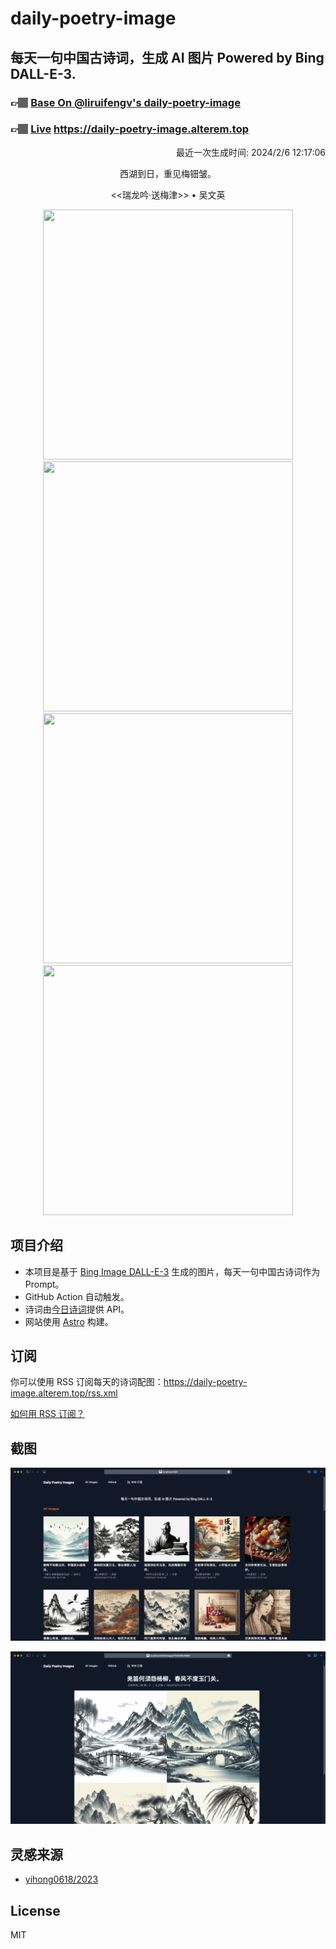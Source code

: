 
# daily-poetry-image

## 每天一句中国古诗词，生成 AI 图片 Powered by Bing DALL-E-3.

### 👉🏽 [Base On @liruifengv's daily-poetry-image](https://github.com/liruifengv/daily-poetry-image)

### 👉🏽 [Live](https://daily-poetry-image.alterem.top/) https://daily-poetry-image.alterem.top

<p align="right">
  最近一次生成时间: 2024/2/6 12:17:06
</p>
<p align="center">
西湖到日，重见梅钿皱。
</p>
<p align="center">
<<瑞龙吟·送梅津>> • 吴文英
</p>
<p align="center">
<img src="https://tse1.mm.bing.net/th/id/OIG2.WJhIGgeWHGHQBk8OoVZh" height="400" width="400" />
<img src="https://tse2.mm.bing.net/th/id/OIG2.BiFCf.9mxRRAuTDH0aJe" height="400" width="400" />
<img src="https://tse4.mm.bing.net/th/id/OIG2.RHpAvSLY_M6oI6XUfaFe" height="400" width="400" />
<img src="https://tse3.mm.bing.net/th/id/OIG2.O2CARf.U3ZAcvVdKR4NS" height="400" width="400" />
</p>

## 项目介绍

-   本项目是基于 [Bing Image DALL-E-3](https://www.bing.com/images/create) 生成的图片，每天一句中国古诗词作为 Prompt。
-   GitHub Action 自动触发。
-   诗词由[今日诗词](https://www.jinrishici.com/)提供 API。
-   网站使用 [Astro](https://astro.build) 构建。

## 订阅

你可以使用 RSS 订阅每天的诗词配图：https://daily-poetry-image.alterem.top/rss.xml

[如何用 RSS 订阅？](https://zhuanlan.zhihu.com/p/55026716)

## 截图

![图片列表](./screenshots/Snipaste_2023-12-28_21-00-26.png)

![图片详情](./screenshots/Snipaste_2023-12-28_21-00-53.png)

## 灵感来源

-   [yihong0618/2023](https://github.com/yihong0618/2023)

## License

MIT
